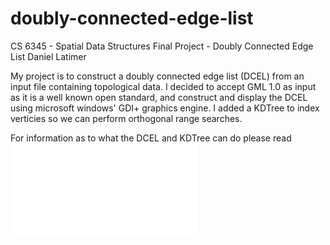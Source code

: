 doubly-connected-edge-list
==========================

CS 6345 - Spatial Data Structures
Final Project - Doubly Connected Edge List
Daniel Latimer

My project is to construct a doubly connected edge list (DCEL) from an input file containing topological data. I decided to accept GML 1.0 as input as it is a well known open standard, and construct and display the DCEL using microsoft windows' GDI+ graphics engine. I added a KDTree to index verticies so we can perform orthogonal range searches.

For information as to what the DCEL and KDTree can do please read ![my project report](final_project_report.pdf)



